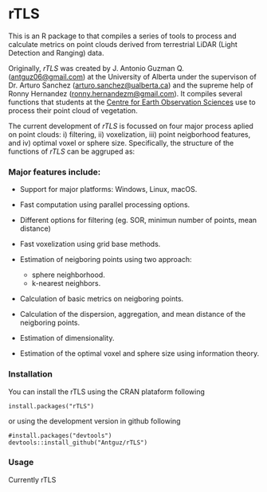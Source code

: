 # rTLS


This is an R package to that compiles a series of tools to process and calculate metrics on point clouds derived from terrestrial LiDAR (Light Detection and Ranging) data.

Originally, *rTLS* was created by J. Antonio Guzman Q. (<antguz06@gmail.com>) at the University of Alberta under the supervison of Dr. Arturo Sanchez (<arturo.sanchez@ualberta.ca>) and the supreme help of Ronny Hernandez (<ronny.hernandezm@gmail.com>). It compiles several functions that students at the [Centre for Earth Observation Sciences](https://www.ualberta.ca/faculties/centresinstitutes/centre-for-earth-observation-sciences) use to process their point cloud of vegetation.

The current development of *rTLS* is focussed on four major process aplied on point clouds: i) filtering, ii) voxelization, iii) point neigborhood features, and iv) optimal voxel or sphere size. Specifically, the structure of the functions of *rTLS* can be aggruped as:



### Major features include:

* Support for major platforms: Windows, Linux, macOS.

* Fast computation using parallel processing options.

* Different options for filtering (eg. SOR, minimun number of points, mean distance)

* Fast voxelization using grid base methods.

* Estimation of neigboring points using two approach: 
    + sphere neighborhood. 
    + k-nearest neighbors.

* Calculation of basic metrics on neigboring points.

* Calculation of the dispersion, aggregation, and mean distance of the neigboring points.

* Estimation of dimensionality.

* Estimation of the optimal voxel and sphere size using information theory.


### Installation


You can install the rTLS using the CRAN plataform following

```{r}
install.packages("rTLS")
```

or using the development version in github following

```{r}
#install.packages("devtools")
devtools::install_github("Antguz/rTLS")
```

### Usage

Currently rTLS
